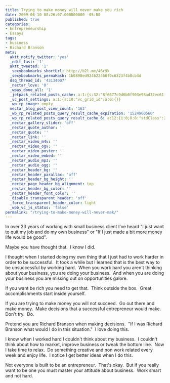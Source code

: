 ```yaml
---
title: Trying to make money will never make you rich
date: 2009-06-10 08:26:07.000000000 -05:00
published: true
categories:
- Entrepreneurship
- Essays
tags:
- business
- Richard Branson
meta:
  aktt_notify_twitter: 'yes'
  _edit_last: '1'
  aktt_tweeted: '1'
  _sexybookmarks_shortUrl: http://b2l.me/46r9k
  _sexybookmarks_permaHash: 1b0898ed924622460f0c6323f4b8cb4d
  dsq_thread_id: '43134007'
  _nectar_love: '0'
  _wpas_done_all: '1'
  _jetpack_related_posts_cache: a:1:{s:32:"8f6677c9d6b0f903e98ad32ec61f8deb";a:2:{s:7:"expires";i:1457681092;s:7:"payload";a:3:{i:0;a:1:{s:2:"id";i:1176;}i:1;a:1:{s:2:"id";i:5624;}i:2;a:1:{s:2:"id";i:61;}}}}
  _vc_post_settings: a:1:{s:10:"vc_grid_id";a:0:{}}
  _wp_rp_image: empty
  nectar_blog_post_view_count: '163'
  _wp_rp_related_posts_query_result_cache_expiration: '1524960560'
  _wp_rp_related_posts_query_result_cache_6: a:12:{i:0;O:8:"stdClass":2:{s:7:"post_id";s:4:"1923";s:5:"score";s:18:"113.13297615556317";}i:1;O:8:"stdClass":2:{s:7:"post_id";s:4:"2686";s:5:"score";s:17:"68.32020172230999";}i:2;O:8:"stdClass":2:{s:7:"post_id";s:4:"2911";s:5:"score";s:17:"65.38655446008765";}i:3;O:8:"stdClass":2:{s:7:"post_id";s:4:"1250";s:5:"score";s:17:"63.68573730085122";}i:4;O:8:"stdClass":2:{s:7:"post_id";s:4:"1038";s:5:"score";s:17:"62.71548186146371";}i:5;O:8:"stdClass":2:{s:7:"post_id";s:2:"61";s:5:"score";s:17:"60.58356920952811";}i:6;O:8:"stdClass":2:{s:7:"post_id";s:4:"1783";s:5:"score";s:18:"60.195928010456576";}i:7;O:8:"stdClass":2:{s:7:"post_id";s:4:"1753";s:5:"score";s:16:"59.6002630901416";}i:8;O:8:"stdClass":2:{s:7:"post_id";s:4:"1642";s:5:"score";s:17:"56.14127692934699";}i:9;O:8:"stdClass":2:{s:7:"post_id";s:4:"1540";s:5:"score";s:18:"55.342699810020775";}i:10;O:8:"stdClass":2:{s:7:"post_id";s:4:"1681";s:5:"score";s:17:"53.21078715808517";}i:11;O:8:"stdClass":2:{s:7:"post_id";s:4:"1650";s:5:"score";s:17:"53.21078715808517";}}
  _nectar_gallery_slider: 'off'
  _nectar_quote_author: ''
  _nectar_quote: ''
  _nectar_link: ''
  _nectar_video_m4v: ''
  _nectar_video_ogv: ''
  _nectar_video_poster: ''
  _nectar_video_embed: ''
  _nectar_audio_mp3: ''
  _nectar_audio_ogg: ''
  _nectar_header_bg: ''
  _nectar_header_parallax: 'off'
  _nectar_header_bg_height: ''
  _nectar_page_header_bg_alignment: top
  _nectar_header_bg_color: ''
  _nectar_header_font_color: ''
  _disable_transparent_header: 'off'
  _force_transparent_header_color: light
  _wpb_vc_js_status: 'false'
permalink: "/trying-to-make-money-will-never-mak/"
---
```

In over 23 years of working with small business client I've heard "I just want to quit my job and do my own business" or "If I just made a bit more money life would be good".

Maybe you have thought that.  I know I did.

I thought when I started doing my own thing that I just had to work harder in order to be successful.  It took a while but I learned that is the best way to be unsuccessful by working hard.  When you work hard you aren't thinking about your business, you are doing your business.  And when you are doing your business you are missing out on opportunities galore.

If you want be rich you need to get that.  Think outside the box.  Great accomplishments start inside yourself.

If you are trying to make money you will not succeed.  Go out there and make money.  Make decisions that a successful entrepreneur would make.  Don't try.  Do.

Pretend you are Richard Branson when making decisions.  "If I was Richard Branson what would I do in this situation."  I love doing this.

I know when I worked hard I couldn't think about my business.  I couldn't think about how to market, improve business or tweak the bottom line.  Now I take time to relax.  Do something creative and non work related every week and enjoy life.  I notice I get better ideas when I do this.

Not everyone is built to be an entrepreneur.  That's okay.  But if you really want to be one you must master your attitude about business.  Work smart and not hard.
